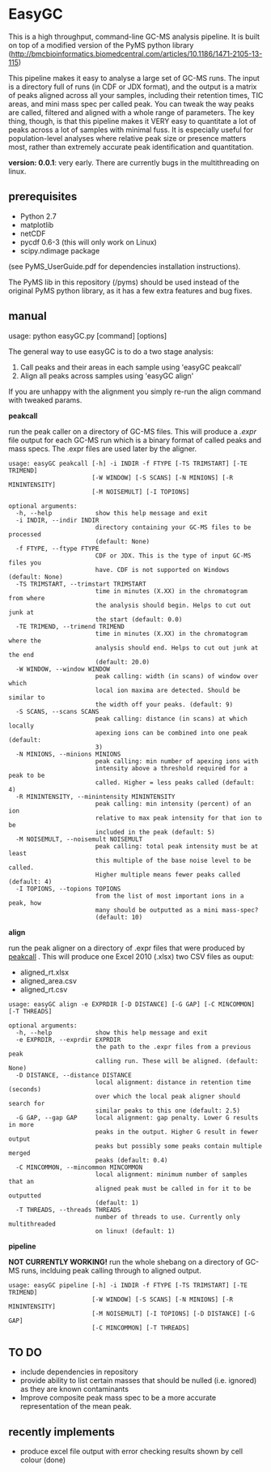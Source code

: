 EasyGC
======

This is a high throughput, command-line GC-MS analysis pipeline. It is built on top of a modified version of the PyMS python library (http://bmcbioinformatics.biomedcentral.com/articles/10.1186/1471-2105-13-115) 

This pipeline makes it easy to analyse a large set of GC-MS runs. The input is a directory full of runs (in CDF or JDX format), and the output is a matrix of peaks aligned across all your samples, including their retention times, TIC areas, and mini mass spec per called peak. You can tweak the way peaks are called, filtered and aligned with a whole range of parameters. The key thing, though, is that this pipeline makes it VERY easy to quantitate a lot of peaks across a lot of samples with minimal fuss. It is especially useful for population-level analyses where relative peak size or presence matters most, rather than extremely accurate peak identification and quantitation.

**version: 0.0.1**: very early. There are currently bugs in the multithreading on linux.

prerequisites
-------------
- Python 2.7
- matplotlib
- netCDF
- pycdf 0.6-3  (this will only work on Linux)
- scipy.ndimage package
 
(see PyMS_UserGuide.pdf for dependencies installation instructions). 

The PyMS lib in this repository (/pyms) should be used instead of the original PyMS python library, as it has a few extra features and bug fixes.

manual
------
usage: python easyGC.py [command] [options]

The general way to use easyGC is to do a two stage analysis:

1. Call peaks and their areas in each sample using 'easyGC peakcall'
2. Align all peaks across samples using 'easyGC align'

If you are unhappy with the alignment you simply re-run the align command with tweaked params.


**peakcall**

run the peak caller on a directory of GC-MS files. This will produce a <i>.expr</i> file output for each GC-MS run which is a binary format of called peaks and mass specs. The .expr files are used later by the aligner. 
```
usage: easyGC peakcall [-h] -i INDIR -f FTYPE [-TS TRIMSTART] [-TE TRIMEND]
                       [-W WINDOW] [-S SCANS] [-N MINIONS] [-R MININTENSITY]
                       [-M NOISEMULT] [-I TOPIONS]
```


```
optional arguments:
  -h, --help            show this help message and exit
  -i INDIR, --indir INDIR
                        directory containing your GC-MS files to be processed
                        (default: None)
  -f FTYPE, --ftype FTYPE
                        CDF or JDX. This is the type of input GC-MS files you
                        have. CDF is not supported on Windows (default: None)
  -TS TRIMSTART, --trimstart TRIMSTART
                        time in minutes (X.XX) in the chromatogram from where
                        the analysis should begin. Helps to cut out junk at
                        the start (default: 0.0)
  -TE TRIMEND, --trimend TRIMEND
                        time in minutes (X.XX) in the chromatogram where the
                        analysis should end. Helps to cut out junk at the end
                        (default: 20.0)
  -W WINDOW, --window WINDOW
                        peak calling: width (in scans) of window over which
                        local ion maxima are detected. Should be similar to
                        the width off your peaks. (default: 9)
  -S SCANS, --scans SCANS
                        peak calling: distance (in scans) at which locally
                        apexing ions can be combined into one peak (default:
                        3)
  -N MINIONS, --minions MINIONS
                        peak calling: min number of apexing ions with
                        intensity above a threshold required for a peak to be
                        called. Higher = less peaks called (default: 4)
  -R MININTENSITY, --minintensity MININTENSITY
                        peak calling: min intensity (percent) of an ion
                        relative to max peak intensity for that ion to be
                        included in the peak (default: 5)
  -M NOISEMULT, --noisemult NOISEMULT
                        peak calling: total peak intensity must be at least
                        this multiple of the base noise level to be called.
                        Higher multiple means fewer peaks called (default: 4)
  -I TOPIONS, --topions TOPIONS
                        from the list of most important ions in a peak, how
                        many should be outputted as a mini mass-spec?
                        (default: 10)
```

**align**

run the peak aligner on a directory of .expr files that were produced by [peakcall]() . This will produce one Excel 2010 (.xlsx) two CSV files as ouput:

- aligned_rt.xlsx
- aligned_area.csv
- aligned_rt.csv

```
usage: easyGC align -e EXPRDIR [-D DISTANCE] [-G GAP] [-C MINCOMMON] [-T THREADS]
```
```
optional arguments:
  -h, --help            show this help message and exit
  -e EXPRDIR, --exprdir EXPRDIR
                        the path to the .expr files from a previous peak
                        calling run. These will be aligned. (default: None)
  -D DISTANCE, --distance DISTANCE
                        local alignment: distance in retention time (seconds)
                        over which the local peak aligner should search for
                        similar peaks to this one (default: 2.5)
  -G GAP, --gap GAP     local alignment: gap penalty. Lower G results in more
                        peaks in the output. Higher G result in fewer output
                        peaks but possibly some peaks contain multiple merged
                        peaks (default: 0.4)
  -C MINCOMMON, --mincommon MINCOMMON
                        local alignment: minimum number of samples that an
                        aligned peak must be called in for it to be outputted
                        (default: 1)
  -T THREADS, --threads THREADS
                        number of threads to use. Currently only multithreaded
                        on linux! (default: 1)

```

**pipeline**

<b>NOT CURRENTLY WORKING!</b>
run the whole shebang on a directory of GC-MS runs, inclduing peak calling through to aligned output.
```
usage: easyGC pipeline [-h] -i INDIR -f FTYPE [-TS TRIMSTART] [-TE TRIMEND]
                       [-W WINDOW] [-S SCANS] [-N MINIONS] [-R MININTENSITY]
                       [-M NOISEMULT] [-I TOPIONS] [-D DISTANCE] [-G GAP]
                       [-C MINCOMMON] [-T THREADS]
```


TO DO
-----
- include dependencies in repository
- provide ability to list certain masses that should be nulled (i.e. ignored) as they are known contaminants
- Improve composite peak mass spec to be a more accurate representation of the mean peak.

recently implements
-------------------
- produce excel file output with error checking results shown by cell colour (done)
